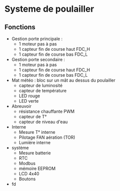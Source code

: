 


# Systeme de poulailler



## Fonctions

* Gestion porte principale :
  * 1 moteur pas à pas
  * 1 capteur fin de course haut FDC_H
  * 1 capteur fin de course bas FDC_L
* Gestion porte secondaire :
  * 1 moteur pas à pas
  * 1 capteur fin de course haut FDC_H
  * 1 capteur fin de course bas FDC_L
* Mat météo : bloc sur un mât au dessus du poulailler
  * capteur de luminosité
  * capteur de température
  * LED rouge
  * LED verte
* Abreuvoir
  * résistance chauffante PWM
  * capteur de T°
  * capteur de niveau d'eau
* Interne
  * Mesure T° interne
  * Pilotage FAN aération (TOR)
  * Lumière interne
* système
  * Mesure batterie
  * RTC
  * Modbus
  * mémoire EEPROM
  * LCD 4x40
  * Boutons
* fd








